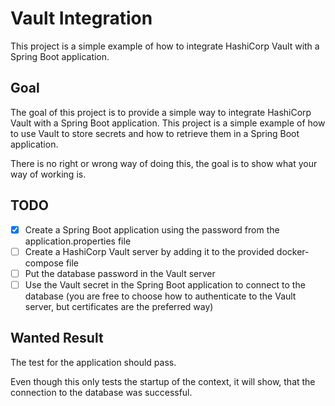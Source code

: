 # Vault Integration
This project is a simple example of how to integrate HashiCorp Vault with a Spring Boot application.
## Goal
The goal of this project is to provide a simple way to integrate HashiCorp Vault with a Spring Boot application.
This project is a simple example of how to use Vault to store secrets and how to retrieve them in a Spring Boot application.

There is no right or wrong way of doing this, the goal is to show what your way of working is.

## TODO
- [x] Create a Spring Boot application using the password from the application.properties file
- [ ] Create a HashiCorp Vault server by adding it to the provided docker-compose file
- [ ] Put the database password in the Vault server
- [ ] Use the Vault secret in the Spring Boot application to connect to the database (you are free to choose how to authenticate to the Vault server,  but certificates are the preferred way)

## Wanted Result
The test for the application should pass.

Even though this only tests the startup of the context, it will show, that the connection to the database was successful.
